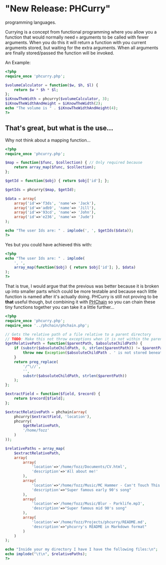 # "New Release: PHCurry"

programming languages.

Currying is a concept from functional programming where you allow you a function that would normally need `n` arguments to be called with fewer arguments. When you do this it will return a function with you current arguments stored, but waiting for the extra arguments. When all arguments are finally stored/passed the function will be invoked.

An Example:

```php
<?php
require_once 'phcurry.php';

$volumeCalculator = function($w, $h, $l) {
    return $w * $h * $l;
};
$iKnowTheWidth = phcurry($volumeCalculator, 3);
$iKnowTheWidthAndHeight = $iKnowTheWidth(2);
echo "The volume is " . $iKnowTheWidthAndHeight(4);
?>
```

## That's great, but what is the use...

Why not think about a mapping function...

```php
<?php
require_once 'phcurry.php';

$map = function($func, $collection) { // Only required because
    return array_map($func, $collection);
};

$getId = function($obj) { return $obj['id']; };

$getIds = phcurry($map, $getId);

$data = array(
    array('id'=>'f3ds', 'name'=> 'Jack'),
    array('id'=>'adb9', 'name'=> 'Jill'),
    array('id'=>'93cd', 'name'=> 'John'),
    array('id'=>'e236', 'name'=> 'Jude')
);

echo "The user Ids are: " . implode(', ', $getIds($data));
?>
```

Yes but you could have achieved this with:

```php
<?php
echo "The user Ids are: " . implode(
    ', ',
    array_map(function($obj) { return $obj['id']; }, $data)
);
?>
```

That is true, I would argue that the previous was better because it is broken up into smaller parts which could be more testable and because each little function is named after it's actually doing. PHCurry is still not proving to be **that** useful though, but combining it with [PHChain](https://github.com/forbesmyester/PHChain) so you can chain these tiny functions together you can take it a little further...

```php
<?php
require_once 'phcurry.php';
require_once '../phchain/phchain.php';

// Gets the relative path of a file relative to a parent directory
// TODO: Make this not throw exceptions when it is not within the parent
$getRelativePath = function($parentPath, $absoluteChildPath) {
    if (substr($absoluteChildPath, 0, strlen($parentPath)) != $parentPath) {
        throw new Exception($absoluteChildPath . ' is not stored beneath ' . $parentPath);
    }
    return preg_replace(
        '/^\//',
        '',
        substr($absoluteChildPath, strlen($parentPath))
    );
};

$extractField = function($field, $record) {
    return $record[$field];
};

$extractRelativePath = phchain(array(
    phcurry($extractField, 'location'),
    phcurry(
        $getRelativePath,
        '/home/fozz'
    )
));

$relativePaths = array_map(
    $extractRelativePath,
    array(
        array(
            'location'=>'/home/fozz/Documents/CV.html',
            'description'=>'All about me!'
        ),
        array(
            'location'=>"/home/fozz/Music/MC Hammer - Can't Touch This.mp3",
            'description'=>"Super famous early 90's song"
        ),
        array(
            'location'=>'/home/fozz/Music/Blur - Parklife.mp3',
            'description'=>"Super famous mid 90's song"
        ),
        array(
            'location'=>'/home/fozz/Projects/phcurry/README.md',
            'description'=>"phcurry's README in Markdown format"
        )
    )
);

echo "Inside your my directory I have I have the following files:\n";
echo implode("\t\n", $relativePaths);
?>
```

